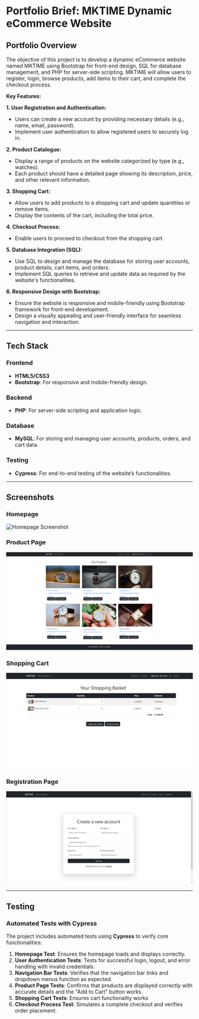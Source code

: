 # **Portfolio Brief: MKTIME Dynamic eCommerce Website**

## **Portfolio Overview**

The objective of this project is to develop a dynamic eCommerce website named MKTIME using Bootstrap for front-end design, SQL for database management, and PHP for server-side scripting. MKTIME will allow users to register, login, browse products, add items to their cart, and complete the checkout process.

**Key Features:**

**1. User Registration and Authentication:**

-   Users can create a new account by providing necessary details (e.g., name, email, password).
-   Implement user authentication to allow registered users to securely log in.

**2. Product Catalogue:**

-   Display a range of products on the website categorized by type (e.g., watches).
-   Each product should have a detailed page showing its description, price, and other relevant information.

**3. Shopping Cart:**

-   Allow users to add products to a shopping cart and update quantities or remove items.
-   Display the contents of the cart, including the total price.

**4. Checkout Process:**

-   Enable users to proceed to checkout from the shopping cart.

**5. Database Integration (SQL):**

-   Use SQL to design and manage the database for storing user accounts, product details, cart items, and orders.
-   Implement SQL queries to retrieve and update data as required by the website's functionalities.

**6. Responsive Design with Bootstrap:**

-   Ensure the website is responsive and mobile-friendly using Bootstrap framework for front-end development.
-   Design a visually appealing and user-friendly interface for seamless navigation and interaction.

----------

## **Tech Stack**

### **Frontend**

-   **HTML5/CSS3**
-   **Bootstrap**: For responsive and mobile-friendly design.

### **Backend**

-   **PHP**: For server-side scripting and application logic.

### **Database**

-   **MySQL**: For storing and managing user accounts, products, orders, and cart data.

### **Testing**

-   **Cypress**: For end-to-end testing of the website’s functionalities.

----------

## **Screenshots**

### **Homepage**
![Homepage Screenshot](image/screenshots/homepage.png)

### **Product Page**
![Product Page Screenshot](image/screenshots/products.png)

### **Shopping Cart**
![Shopping Cart Screenshot](image/screenshots/shopping_basket.png)

### **Registration Page**
![Checkout Page Screenshot](image/screenshots/register.png)

----------

## **Testing**

### **Automated Tests with Cypress**

The project includes automated tests using **Cypress** to verify core functionalities:

1.  **Homepage Test**: Ensures the homepage loads and displays correctly.
2.  **User Authentication Tests**: Tests for successful login, logout, and error handling with invalid credentials.
3.  **Navigation Bar Tests**: Verifies that the navigation bar links and dropdown menus function as expected.
4.  **Product Page Tests**: Confirms that products are displayed correctly with accurate details and the "Add to Cart" button works.
5.  **Shopping Cart Tests**: Ensures cart functionality works
6.  **Checkout Process Test**: Simulates a complete checkout and verifies order placement.
